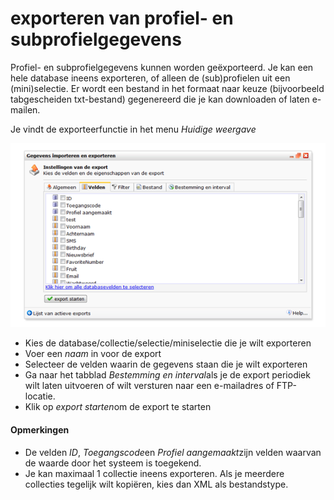 # exporteren van profiel- en subprofielgegevens

Profiel- en subprofielgegevens kunnen worden geëxporteerd. Je kan een
hele database ineens exporteren, of alleen de (sub)profielen uit een
(mini)selectie. Er wordt een bestand in het formaat naar keuze
(bijvoorbeeld tabgescheiden txt-bestand) gegenereerd die je kan
downloaden of laten e-mailen.

Je vindt de exporteerfunctie in het menu *Huidige weergave*

![](../images/exportdiallog.png)

-   Kies de database/collectie/selectie/miniselectie die je wilt
    exporteren
-   Voer een *naam* in voor de export
-   Selecteer de velden waarin de gegevens staan die je wilt exporteren
-   Ga naar het tabblad *Bestemming en interval*als je de export
    periodiek wilt laten uitvoeren of wilt versturen naar een
    e-mailadres of FTP-locatie.
-   Klik op *export starten*om de export te starten

#### Opmerkingen

-   De velden *ID*, *Toegangscode*en *Profiel aangemaakt*zijn velden
    waarvan de waarde door het systeem is toegekend.
-   Je kan maximaal 1 collectie ineens exporteren. Als je meerdere
    collecties tegelijk wilt kopiëren, kies dan XML als bestandstype.

